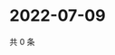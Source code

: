 # 2022-07-09

共 0 条

<!-- BEGIN WEIBO -->
<!-- 最后更新时间 Sat Jul 09 2022 10:46:58 GMT+0800 (China Standard Time) -->

<!-- END WEIBO -->
